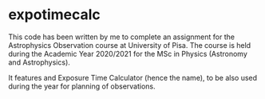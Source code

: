 # expotimecalc

This code has been written by me to complete an assignment for the Astrophysics Observation course
at University of Pisa. The course is held during the Academic Year 2020/2021 for the MSc in Physics
(Astronomy and Astrophysics).

It features and Exposure Time Calculator (hence the name), to be also used during the year for
planning of observations.